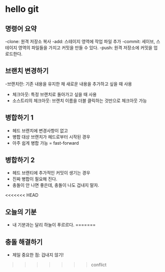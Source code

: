 # hello git

## 명령어 요약

-clone: 원격 저장소 복사
-add: 스테이지 영역에 작업 파일 추가
-commit: 세이브, 스테이지 영역의 파일들을 가지고 커밋을 만들 수 있다. 
-push: 원격 저장소에 커밋을 업로드한다. 

## 브랜치 변경하기 
-브랜치란: 기존 내용을 유지한 채 새로운 내용을 추가하고 싶을  때 사용
- 체크아웃: 특정 브랜치로 돌아가고 싶을 때 사용
- 소스트리의 체크아웃: 브랜치 이름을 더블 클릭하는 것만으로 체크아웃 가능 

## 병합하기 1
- 헤드 브랜치에 변경사항이 없고
- 병합 대상 브랜치가 헤드로부터 시작된 경우 
- 아주 쉽게 병합 가능 = fast-forward

## 병합하기 2
- 헤드 브랜티에 추가적인 커밋이 생기는 경우
- 진짜 병합이 필요해 진다.
- 충돌이 안 나면 좋은데, 충돌이 나도 겁내지 말자. 

<<<<<<< HEAD
## 오늘의 기분
- 내 기분과는 달리 하늘이 푸르르다.
=======
## 충돌 해결하기
- 제일 중요한 점: 겁내지 않기!
>>>>>>> conflict

